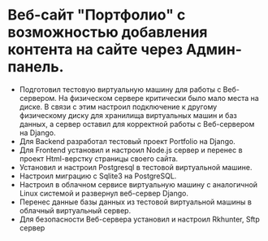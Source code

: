 # Веб-сайт "Портфолио" с возможностью добавления контента на сайте через Админ-панель.
<ul>
    <li>
        Подготовил тестовую виртуальную машину для работы с Веб-сервером. На физическом сервере критически было мало места на диске. В связи с этим настроил подключение к другому физическому диску для хранилища виртуальных машин и баз данных, а сервер оставил для корректной работы с Веб-сервером на Django.
    </li>
    <li>
        Для Backend разработал тестовый проект Portfolio на Django.
    </li>
    <li>
        Для Frontend установил и настроил Node.js сервер и перенес в проект Html-верстку страницы своего сайта.
    </li>
    <li>
        Установил и настроил Postgresql в тестовой виртуальной машине.
    </li>
    <li>
        Настроил миграцию с Sqlite3 на PostgreSQL.
    </li>
    <li>
        Настроил в облачном сервисе виртуальную машину с аналогичной Linux системой и развернул веб-сервер Django.
    </li>
    <li>
        Перенес данные базы данных из тестовой виртуальной машины в облачный виртуальный сервер.
    </li>
    <li>
        Для безопасности Веб-сервера установил и настроил Rkhunter, Sftp сервер
    </li>
</ul>